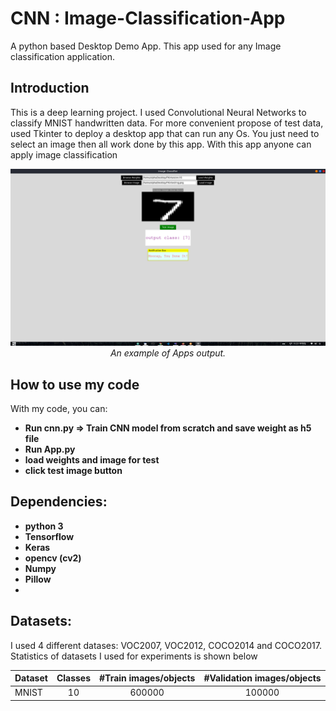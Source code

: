 # CNN : Image-Classification-App
A python based Desktop Demo  App. This app used for any Image classification application.

## Introduction
This is a deep learning project. I used Convolutional Neural Networks to classify MNIST handwritten data. For more convenient propose of test data, used Tkinter to deploy a desktop app that can run any Os. You just need to select an image then all work done by this app. With this app anyone can apply image classification 
<p align="center">
  <img src="assest/appsdemo.png"><br/>
  <i>An example of Apps output.</i>
</p>



## How to use my code

With my code, you can:
* **Run cnn.py => Train CNN model from scratch and save weight as h5 file**
* **Run App.py**
* **load weights and image for test**
* **click test image button**

## Dependencies:

* **python 3**
* **Tensorflow**
* **Keras**
* **opencv (cv2)**
* **Numpy**
* **Pillow** 
* 

## Datasets:

I used 4 different datases: VOC2007, VOC2012, COCO2014 and COCO2017. Statistics of datasets I used for experiments is shown below

| Dataset                | Classes | #Train images/objects | #Validation images/objects |
|------------------------|:---------:|:-----------------------:|:----------------------------:|
| MNIST                  |    10     |      600000             |           100000             |

